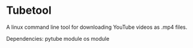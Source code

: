 # Tubetool
A linux command line tool for downloading YouTube videos as .mp4 files.

Dependencies:
pytube module
os module 
